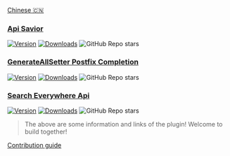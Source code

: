 
[plugin-1]: https://plugins.jetbrains.com/plugin/16860
[plugin-2]: https://plugins.jetbrains.com/plugin/19320
[plugin-3]: https://plugins.jetbrains.com/plugin/19251


[Chinese 🇨🇳](https://github.com/gudqs7-idea-plugins/.github/blob/main/profile/README.md)

### [Api Savior](https://github.com/gudqs7-idea-plugins/api-savior)
[![Version](http://phpstorm.espend.de/badge/16860/version)][plugin-1] [![Downloads](http://phpstorm.espend.de/badge/16860/downloads)][plugin-1] ![GitHub Repo stars](https://img.shields.io/github/stars/gudqs7-idea-plugins/api-savior)

### [GenerateAllSetter Postfix Completion](https://github.com/gudqs7-idea-plugins/getter-setter-postfix-idea-plugin)
[![Version](http://phpstorm.espend.de/badge/19320/version)][plugin-2] [![Downloads](http://phpstorm.espend.de/badge/19320/downloads)][plugin-2] ![GitHub Repo stars](https://img.shields.io/github/stars/gudqs7-idea-plugins/getter-setter-postfix-idea-plugin)

### [Search Everywhere Api](https://github.com/gudqs7-idea-plugins/search-everywhere-api-idea-plugin)
[![Version](http://phpstorm.espend.de/badge/19251/version)][plugin-3] [![Downloads](http://phpstorm.espend.de/badge/19251/downloads)][plugin-3] ![GitHub Repo stars](https://img.shields.io/github/stars/gudqs7-idea-plugins/search-everywhere-api-idea-plugin)


> The above are some information and links of the plugin! Welcome to build together!

[Contribution guide](https://github.com/gudqs7-idea-plugins/api-savior/blog/master/CONTRIBUTING_CN.md)
